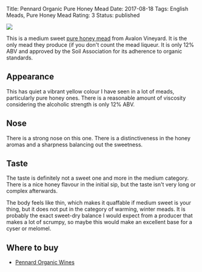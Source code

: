 Title: Pennard Organic Pure Honey Mead
Date: 2017-08-18
Tags: English Meads, Pure Honey Mead
Rating: 3
Status: published

![](http://avalonvineyard.co.uk/avalonasp/images/mead_sm.jpg)

This is a medium sweet [pure honey mead](/pure-honey-mead/) from
Avalon Vineyard. It is the only mead they produce (if you don't count
the mead liqueur. It is only 12% ABV and approved
by the Soil Association for its adherence to organic standards.

<!-- PELICAN_END_SUMMARY -->

## Appearance

This has quiet a vibrant yellow colour I have seen in a lot of meads,
particularly pure honey ones. There is a reasonable amount of viscosity
considering the alcoholic strength is only 12% ABV.

## Nose

There is a strong nose on this one. There is a distinctiveness in the honey
aromas and a sharpness balancing out the sweetness.

## Taste

The taste is definitely not a sweet one and more in the medium category. There
is a nice honey flavour in the initial sip, but the taste isn't very long or
complex afterwards.

The body feels like thin, which makes it quaffable if medium sweet is your
thing, but it does not put in the category of warming, winter meads. It is
probably the exact sweet-dry balance I would expect from a producer that makes
a lot of scrumpy, so maybe this would make an excellent base for a cyser or
melomel.

## Where to buy

* [Pennard Organic Wines](http://www.pennardorganicwines.co.uk/avalondetail.asp?ProductID=8)
